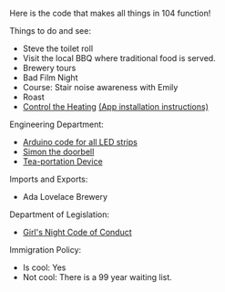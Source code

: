 
Here is the code that makes all things in 104 function!

Things to do and see:

 * Steve the toilet roll
 * Visit the local BBQ where traditional food is served.
 * Brewery tours
 * Bad Film Night
 * Course:   Stair noise awareness with Emily
 * Roast
 * [Control the Heating](https://hello1024.github.io/104-Home/fordhook.html) [(App installation instructions)](https://hello1024.github.io/104-Home/appinstall.md)
 

Engineering Department:

 * [Arduino code for all LED strips](https://github.com/Hello1024/104-LED-Lighting)
 * [Simon the doorbell](https://github.com/Hello1024/whatsapp-doorbell)
 * [Tea-portation Device](https://youtu.be/71_Z9TVD6bQ)
 
 Imports and Exports:
  * Ada Lovelace Brewery
 
 Department of Legislation:
  * [Girl's Night Code of Conduct](Girls_Night.jpg) 
  
 
 
Immigration Policy:

 * Is cool:  Yes
 * Not cool:  There is a 99 year waiting list.
